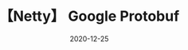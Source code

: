 ---
title: 【Netty】 Google Protobuf
date: 2020-12-25
sidebar: auto
categories:
 - 中间件
tags:
- netty
prev: ./component
next: ./handler
---
